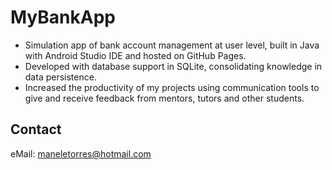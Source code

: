 # MyBankApp
- Simulation app of bank account management at user level, built in Java with Android Studio IDE and hosted on GitHub Pages.
- Developed with database support in SQLite, consolidating knowledge in data persistence.
- Increased the productivity of my projects using communication tools to give and receive feedback from mentors, tutors and other students.

## Contact
eMail: maneletorres@hotmail.com
